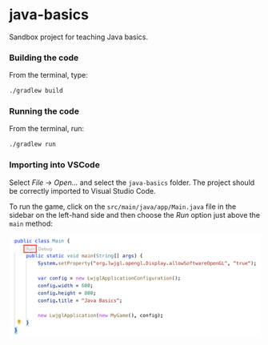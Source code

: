 # java-basics

Sandbox project for teaching Java basics.


### Building the code

From the terminal, type:
```bash
./gradlew build
```


### Running the code

From the terminal, run:
```bash
./gradlew run
```


### Importing into VSCode

Select _File_ -> _Open..._ and select the `java-basics` folder. The project should be correctly imported to Visual Studio Code.

To run the game, click on the `src/main/java/app/Main.java` file in the sidebar on the left-hand side and then choose the _Run_ option just above the `main` method:

![Run Game](notes/images/run_game.png)